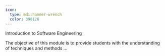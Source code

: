 ```yaml
---
icon:
  type: mdi:hammer-wrench
  color: 398126
---
```


Introduction to Software Engineering

The objective of this module is to provide students with the understanding of techniques and methods ... 
